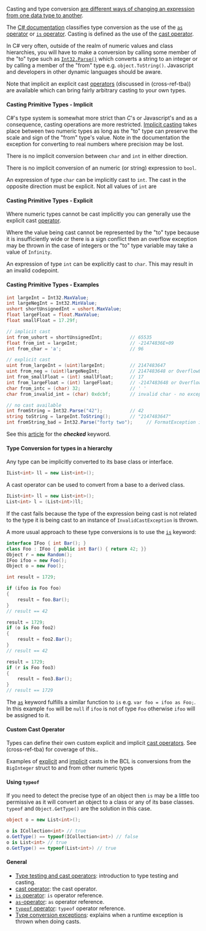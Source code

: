 Casting and type conversion [are different ways of changing an expression from one data type to another][wiki-casting].

The [C# documentation][type-testing-and-cast-operators] classifies type conversion as the use of the [`as` operator][as-operator] or [`is` operator][is-operator]. Casting is defined as the use of the [cast operator][cast-operator].

In C# very often, outside of the realm of numeric values and class hierarchies, you will have to make a conversion by calling some member of the "to" type such as [`Int32.Parse()`][int32-parse] which converts a string to an integer or by calling a member of the "from" type e.g. `object.ToString()`. Javascript and developers in other dynamic languages should be aware.

Note that implicit an explicit cast [operators][operator-overloading] (discussed in (cross-ref-tba)) are available which can bring fairly arbitrary casting to your own types.

#### Casting Primitive Types - Implicit

C#'s type system is somewhat more strict than _C_'s or Javascript's and as a consequence, casting operations are more restricted. [Implicit casting][implicit-casts] takes place between two numeric types as long as the "to" type can preserve the scale and sign of the "from" type's value. Note in the documentation the exception for converting to real numbers where precision may be lost.

There is no implicit conversion between `char` and `int` in either direction.

There is no implicit conversion of an numeric (or string) expression to `bool`.

An expression of type `char` can be implicitly cast to `int`. The cast in the opposite direction must be explicit. Not all values of `int` are

#### Casting Primitive Types - Explicit

Where numeric types cannot be cast implicitly you can generally use the explicit cast [operator][cast-operator].

Where the value being cast cannot be represented by the "to" type because it is insufficiently wide or there is a sign conflict then an overflow exception may be thrown in the case of integers or the "to" type variable may take a value of `Infinity`.

An expression of type `int` can be explicitly cast to `char`. This may result in an invalid codepoint.

#### Casting Primitive Types - Examples

```csharp
int largeInt = Int32.MaxValue;
int largeNegInt = Int32.MinValue;
ushort shortUnsignedInt = ushort.MaxValue;
float largeFloat = float.MaxValue;
float smallFloat = 17.29f;

// implicit cast
int from_ushort = shortUnsignedInt;          // 65535
float from_int = largeInt;                   // -21474836E+09
int from_char = 'a';                         // 96

// explicit cast
uint from_largeInt = (uint)largeInt;         // 2147483647
uint from_neg = (uint)largeNegInt;           // 2147483648 or OverflowException is thrown (if checked)
int from_smallFloat = (int) smallFloat;      // 17
int from_largeFloat = (int) largeFloat;      // -2147483648 or OverflowException is thrown (if checked)
char from_intc = (char) 32;                  // ' '
char from_invalid_int = (char) 0xdcbf;       // invalid char - no exception thrown

// no cast available
int fromString = Int32.Parse("42");          // 42
string toString = largeInt.ToString();       // "2147483647"
int fromString_bad = Int32.Parse("forty two");     // FormatException is thrown
```

See this [article][checked] for the _**checked**_ keyword.

#### Type Conversion for types in a hierarchy

Any type can be implicitly converted to its base class or interface.

```csharp
IList<int> ll = new List<int>();
```

A cast operator can be used to convert from a base to a derived class.

```csharp
IList<int> ll = new List<int>();
List<int> l = (List<int>)ll;
```

If the cast fails because the type of the expression being cast is not related to the type it is being cast to an instance of `InvalidCastException` is thrown.

A more usual approach to these type conversions is to use the [`is`][is-operator] keyword:

```csharp
interface IFoo { int Bar(); }
class Foo : IFoo { public int Bar() { return 42; }}
Object r = new Random();
IFoo ifoo = new Foo();
Object o = new Foo();

int result = 1729;

if (ifoo is Foo foo)
{
    result = foo.Bar();
}
// result == 42

result = 1729;
if (o is Foo foo2)
{
    result = foo2.Bar();
}
// result == 42

result = 1729;
if (r is Foo foo3)
{
    result = foo3.Bar();
}
// result == 1729
```

The [`as`][as-operator] keyword fulfills a similar function to `is` e.g. `var foo = ifoo as Foo;`. In this example `foo` will be `null` if `ifoo` is not of type `Foo` otherwise `ifoo` will be assigned to it.

#### Custom Cast Operator

Types can define their own custom explicit and implicit [cast operators][custom-casts]. See (cross-ref-tba) for coverage of this..

Examples of [explicit][big-integer-explicit] and [implicit][big-integer-implicit] casts in the BCL is conversions from the `BigInteger` struct to and from other numeric types

#### Using `typeof`

If you need to detect the precise type of an object then `is` may be a little too permissive as it will convert an object to a class or any of its base classes. `typeof` and `Object.GetType()` are the solution in this case.

```csharp
object o = new List<int>();

o is ICollection<int> // true
o.GetType() == typeof(ICollection<int>) // false
o is List<int> // true
o.GetType() == typeof(List<int>) // true
```

#### General

- [Type testing and cast operators][type-testing-and-cast-operators]: introduction to type testing and casting.
- [cast operator][cast-operator]: the cast operator.
- [`is` operator][is-operator]: `is` operator reference.
- [`as`-operator][as-operator]: `as` operator reference.
- [`typeof` operator][typeof-operator]: `typeof` operator reference.
- [Type conversion exceptions][type-conversion-exceptions]: explains when a runtime exception is thrown when doing casts.

[type-testing-and-cast-operators]: https://docs.microsoft.com/en-us/dotnet/csharp/language-reference/operators/type-testing-and-cast
[is-operator]: https://docs.microsoft.com/en-us/dotnet/csharp/language-reference/operators/type-testing-and-cast#is-operator
[as-operator]: https://docs.microsoft.com/en-us/dotnet/csharp/language-reference/operators/type-testing-and-cast#as-operator
[cast-operator]: https://docs.microsoft.com/en-us/dotnet/csharp/language-reference/operators/type-testing-and-cast#cast-operator-
[typeof-operator]: https://docs.microsoft.com/en-us/dotnet/csharp/language-reference/operators/type-testing-and-cast#typeof-operator
[type-conversion-exceptions]: https://docs.microsoft.com/en-us/dotnet/csharp/programming-guide/types/casting-and-type-conversions#type-conversion-exceptions-at-run-time
[wiki-casting]: https://en.wikipedia.org/wiki/Type_conversion
[implicit-casts]: https://docs.microsoft.com/en-us/dotnet/csharp/language-reference/builtin-types/numeric-conversions
[explicit-casts]: https://docs.microsoft.com/en-us/dotnet/csharp/language-reference/builtin-types/numeric-conversions#explicit-numeric-conversions
[int32-parse]: https://docs.microsoft.com/en-us/dotnet/api/system.int32.parse?view=netcore-3.1
[operator-overloading]: https://docs.microsoft.com/en-us/dotnet/csharp/language-reference/operators/operator-overloading
[checked]: https://docs.microsoft.com/en-us/dotnet/csharp/language-reference/keywords/checked
[custom-casts]: https://docs.microsoft.com/en-us/dotnet/csharp/language-reference/operators/user-defined-conversion-operators
[big-integer-implicit]: https://docs.microsoft.com/en-us/dotnet/api/system.numerics.biginteger.op_implicit?view=netcore-3.1
[big-integer-explicit]: https://docs.microsoft.com/en-us/dotnet/api/system.numerics.biginteger.op_explicit?view=netcore-3.1
